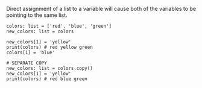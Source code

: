 Direct assignment of a list to a variable will cause both of the variables to be pointing to the same list.

```
colors: list = ['red', 'blue', 'green']
new_colors: list = colors

new_colors[1] = 'yellow'
print(colors) # red yellow green
colors[1] = 'blue'

# SEPARATE COPY 
new_colors: list = colors.copy()
new_colors[1] = 'yellow'
print(colors) # red blue green
```
